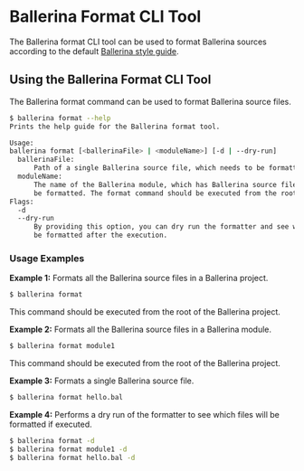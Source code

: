 # Ballerina Format CLI Tool

The Ballerina format CLI tool can be used to format Ballerina sources
according to the default [Ballerina style guide](https://github.com/ballerina-platform/ballerina-lang/tree/master/docs/style_guide).

## Using the Ballerina Format CLI Tool

The Ballerina format command can be used to format Ballerina source files.

```sh
$ ballerina format --help
Prints the help guide for the Ballerina format tool.

Usage:
ballerina format [<ballerinaFile> | <moduleName>] [-d | --dry-run]
  ballerinaFile:
      Path of a single Ballerina source file, which needs to be formatted.
  moduleName:
      The name of the Ballerina module, which has Ballerina source files that need to
      be formatted. The format command should be executed from the root of the Ballerina project.
Flags:
  -d
  --dry-run 
      By providing this option, you can dry run the formatter and see which files will
      be formatted after the execution.
```

### Usage Examples

**Example 1:** Formats all the Ballerina source files in a Ballerina project.
```sh
$ ballerina format
```

This command should be executed from the root of the Ballerina project.

**Example 2:** Formats all the Ballerina source files in a Ballerina module.
```sh
$ ballerina format module1
```
This command should be executed from the root of the Ballerina project.

**Example 3:** Formats a single Ballerina source file.
```sh
$ ballerina format hello.bal
```

**Example 4:** Performs a dry run of the formatter to see which files will be formatted
if executed.
```sh
$ ballerina format -d
$ ballerina format module1 -d
$ ballerina format hello.bal -d
```
